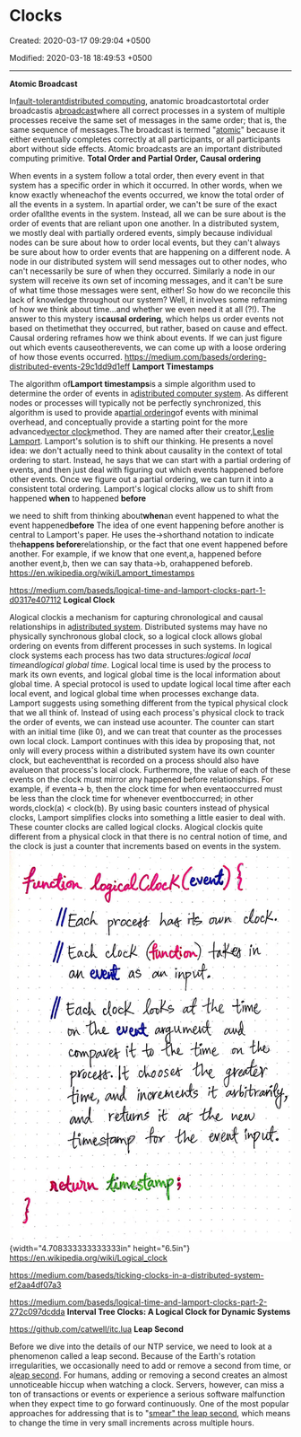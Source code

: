 # Clocks

Created: 2020-03-17 09:29:04 +0500

Modified: 2020-03-18 18:49:53 +0500

---

**Atomic Broadcast**

In[fault-tolerant](https://en.m.wikipedia.org/wiki/Fault-tolerant)[distributed computing](https://en.m.wikipedia.org/wiki/Distributed_systems), anatomic broadcastortotal order broadcastis a[broadcast](https://en.m.wikipedia.org/wiki/Broadcasting_(networking))where all correct processes in a system of multiple processes receive the same set of messages in the same order; that is, the same sequence of messages.The broadcast is termed "[atomic](https://en.m.wikipedia.org/wiki/Atomic_(computer_science))" because it either eventually completes correctly at all participants, or all participants abort without side effects. Atomic broadcasts are an important distributed computing primitive.
**Total Order and Partial Order, Causal ordering**

When events in a system follow a total order, then every event in that system has a specific order in which it occurred. In other words, when we know exactly wheneachof the events occurred, we know the total order of all the events in a system.
In apartial order, we can't be sure of the exact order ofallthe events in the system. Instead, all we can be sure about is the order of events that are reliant upon one another.
In a distributed system, we mostly deal with partially ordered events, simply because individual nodes can be sure about how to order local events, but they can't always be sure about how to order events that are happening on a different node. A node in our distributed system will send messages out to other nodes, who can't necessarily be sure of when they occurred. Similarly a node in our system will receive its own set of incoming messages, and it can't be sure of what time those messages were sent, either!
So how do we reconcile this lack of knowledge throughout our system? Well, it involves some reframing of how we think about time...and whether we even need it at all (?!).
The answer to this mystery is**causal ordering**, which helps us order events not based on thetimethat they occurred, but rather, based on cause and effect. Causal ordering reframes how we think about events. If we can just figure out which events causeotherevents, we can come up with a loose ordering of how those events occurred.
<https://medium.com/baseds/ordering-distributed-events-29c1dd9d1eff>
**Lamport Timestamps**

The algorithm of**Lamport timestamps**is a simple algorithm used to determine the order of events in a[distributed computer system](https://en.wikipedia.org/wiki/Distributed_computer_system). As different nodes or processes will typically not be perfectly synchronized, this algorithm is used to provide a[partial ordering](https://en.wikipedia.org/wiki/Partially_ordered_set)of events with minimal overhead, and conceptually provide a starting point for the more advanced[vector clock](https://en.wikipedia.org/wiki/Vector_clock)method. They are named after their creator,[Leslie Lamport](https://en.wikipedia.org/wiki/Leslie_Lamport).
Lamport's solution is to shift our thinking. He presents a novel idea: we don't actually need to think about causality in the context of total ordering to start. Instead, he says that we can start with a partial ordering of events, and then just deal with figuring out which events happened before other events. Once we figure out a partial ordering, we can turn it into a consistent total ordering.
Lamport's logical clocks allow us to shift from happened **when** to happened **before**

we need to shift from thinking about**when**an event happened to what the event happened**before**
The idea of one event happening before another is central to Lamport's paper. He uses the→shorthand notation to indicate the**happens before**relationship, or the fact that one event happened before another. For example, if we know that one event,a, happened before another event,b, then we can say thata→b, orahappened beforeb.
<https://en.wikipedia.org/wiki/Lamport_timestamps>

<https://medium.com/baseds/logical-time-and-lamport-clocks-part-1-d0317e407112>
**Logical Clock**

Alogical clockis a mechanism for capturing chronological and causal relationships in a[distributed system](https://en.wikipedia.org/wiki/Distributed_system). Distributed systems may have no physically synchronous global clock, so a logical clock allows global ordering on events from different processes in such systems.
In logical clock systems each process has two data structures:*logical local time*and*logical global time*. Logical local time is used by the process to mark its own events, and logical global time is the local information about global time. A special protocol is used to update logical local time after each local event, and logical global time when processes exchange data.
Lamport suggests using something different from the typical physical clock that we all think of. Instead of using each process's physical clock to track the order of events, we can instead use acounter. The counter can start with an initial time (like 0), and we can treat that counter as the processes own local clock.
Lamport continues with this idea by proposing that, not only will every process within a distributed system have its own counter clock, but eacheventthat is recorded on a process should also have avalueon that process's local clock. Furthermore, the value of each of these events on the clock must mirror any happened before relationships. For example, if eventa→ b, then the clock time for when eventaoccurred must be less than the clock time for whenever eventboccurred; in other words,clock(a) < clock(b).
By using basic counters instead of physical clocks, Lamport simplifies clocks into something a little easier to deal with. These counter clocks are called logical clocks. Alogical clockis quite different from a physical clock in that there is no central notion of time, and the clock is just a counter that increments based on events in the system.
![](media/Clocks-image1.jpeg){width="4.708333333333333in" height="6.5in"}
<https://en.wikipedia.org/wiki/Logical_clock>

<https://medium.com/baseds/ticking-clocks-in-a-distributed-system-ef2aa4df07a3>

<https://medium.com/baseds/logical-time-and-lamport-clocks-part-2-272c097dcdda>
**Interval Tree Clocks: A Logical Clock for Dynamic Systems**

<https://github.com/catwell/itc.lua>
**Leap Second**

Before we dive into the details of our NTP service, we need to look at a phenomenon called a leap second. Because of the Earth's rotation irregularities, we occasionally need to add or remove a second from time, or a[leap second](https://caps.gsfc.nasa.gov/simpson/time/leapseconds.html). For humans, adding or removing a second creates an almost unnoticeable hiccup when watching a clock. Servers, however, can miss a ton of transactions or events or experience a serious software malfunction when they expect time to go forward continuously. One of the most popular approaches for addressing that is to "[smear" the leap second](https://docs.ntpsec.org/latest/leapsmear.html), which means to change the time in very small increments across multiple hours.

